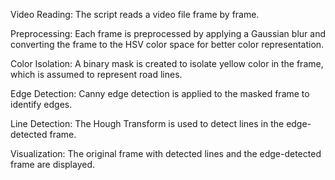 Video Reading: The script reads a video file frame by frame.

Preprocessing: Each frame is preprocessed by applying a Gaussian blur and converting the frame to the HSV color space for better color representation.

Color Isolation: A binary mask is created to isolate yellow color in the frame, which is assumed to represent road lines.

Edge Detection: Canny edge detection is applied to the masked frame to identify edges.

Line Detection: The Hough Transform is used to detect lines in the edge-detected frame.

Visualization: The original frame with detected lines and the edge-detected frame are displayed.
